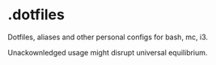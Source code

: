 # .dotfiles
Dotfiles, aliases and other personal configs for bash, mc, i3.

Unackownledged usage might disrupt universal equilibrium.